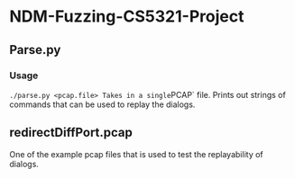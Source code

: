# NDM-Fuzzing-CS5321-Project

## Parse.py 
### Usage
` ./parse.py <pcap.file>
Takes in a single `PCAP` file.
Prints out strings of commands that can be used to replay the dialogs.

## redirectDiffPort.pcap
One of the example pcap files that is used to test the replayability of dialogs.
